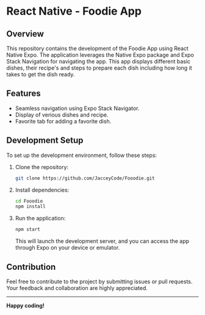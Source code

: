 # React Native - Foodie App

## Overview

This repository contains the development of the Foodie App using React Native Expo. The application leverages the Native Expo package and Expo Stack Navigation for navigating the app.
This app displays different basic dishes, their recipe's and steps to prepare each dish including how long it takes to get the dish ready.

## Features

- Seamless navigation using Expo Stack Navigator.
- Display of verious dishes and recipe.
- Favorite tab for adding a favorite dish.

## Development Setup

To set up the development environment, follow these steps:

1. Clone the repository:

   ```bash
   git clone https://github.com/JacceyCode/Fooodie.git
   ```

2. Install dependencies:

   ```bash
   cd Fooodie
   npm install
   ```

3. Run the application:

   ```bash
   npm start
   ```

   This will launch the development server, and you can access the app through Expo on your device or emulator.

## Contribution

Feel free to contribute to the project by submitting issues or pull requests. Your feedback and collaboration are highly appreciated.

---

**Happy coding!**

